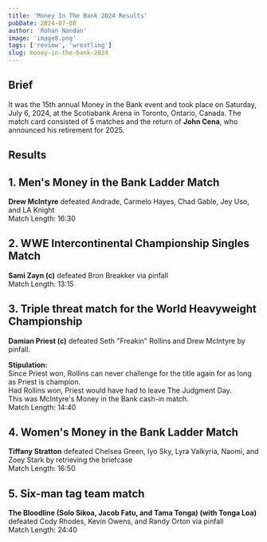 ```yaml
---
title: 'Money In The Bank 2024 Results'
pubDate: 2024-07-08
author: 'Rohan Nandan'
image: 'image8.png'
tags: ['review', 'wrestling']
slug: money-in-the-bank-2024
---
```


## **Brief**
It was the 15th annual Money in the Bank event and took place on Saturday, July 6, 2024, at the Scotiabank Arena in Toronto, Ontario, Canada. The match card consisted of 5 matches and the return of **John Cena**, who announced his retirement for 2025.
## **Results**

## **1.  Men's Money in the Bank Ladder Match**  
**Drew McIntyre** defeated Andrade, Carmelo Hayes, Chad Gable, Jey Uso, and LA Knight  
Match Length: 16:30


## **2.	WWE Intercontinental Championship Singles Match**  
**Sami Zayn (c)** defeated Bron Breakker via pinfall  
Match Length: 13:15

## **3.	Triple threat match for the World Heavyweight Championship**  
**Damian Priest (c)** defeated Seth "Freakin" Rollins and Drew McIntyre by pinfall.
 <br/>

**Stipulation:**  
Since Priest won, Rollins can never challenge for the title again for as long as Priest is champion.  
Had Rollins won, Priest would have had to leave The Judgment Day.  
This was McIntyre's Money in the Bank cash-in match.  
Match Length: 14:40

## **4. Women's Money in the Bank Ladder Match**  
**Tiffany Stratton** defeated Chelsea Green, Iyo Sky, Lyra Valkyria, Naomi, and Zoey Stark by retrieving the briefcase  
Match Length: 16:50

## **5. Six-man tag team match**  
**The Bloodline (Solo Sikoa, Jacob Fatu, and Tama Tonga) (with Tonga Loa)** defeated Cody Rhodes, Kevin Owens, and Randy Orton via pinfall  
Match Length: 24:40